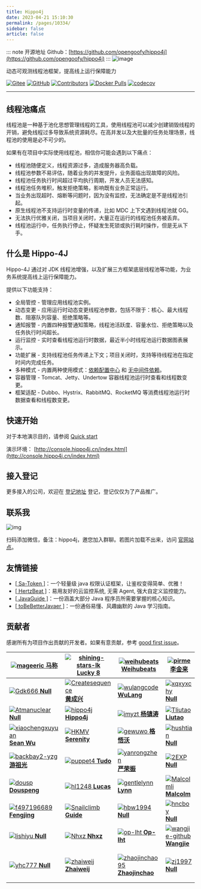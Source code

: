 ```yaml
---
title: Hippo4j
date: 2023-04-21 15:10:30
permalink: /pages/10334/
sidebar: false
article: false
---
```

::: note 开源地址
Github：[https://github.com/opengoofy/hippo4j](https://github.com/opengoofy/hippo4j)
::: 
![image](https://user-images.githubusercontent.com/77398366/181906454-b46f6a14-7c2c-4b8f-8b0a-40432521bed8.png)

动态可观测线程池框架，提高线上运行保障能力

[![Gitee](https://gitee.com/magegoofy/hippo4j/badge/star.svg?theme=gvp)](https://gitee.com/magegoofy/hippo4j) [![GitHub](https://img.shields.io/github/stars/opengoofy/hippo4j?color=5470c6)](https://github.com/opengoofy/hippo4j) [![Contributors](https://img.shields.io/github/contributors/opengoofy/hippo4j?color=3ba272)](https://github.com/opengoofy/hippo4j/graphs/contributors) [![Docker Pulls](https://img.shields.io/docker/pulls/hippo4j/hippo4j-server.svg?label=docker%20pulls&color=fac858)](https://store.docker.com/community/images/hippo4j/hippo4j-server) [![codecov](https://codecov.io/gh/opengoofy/hippo4j/branch/develop/graph/badge.svg?token=WBUVJN107I)](https://codecov.io/gh/opengoofy/hippo4j)

------

## 线程池痛点

线程池是一种基于池化思想管理线程的工具，使用线程池可以减少创建销毁线程的开销，避免线程过多导致系统资源耗尽。在高并发以及大批量的任务处理场景，线程池的使用是必不可少的。

如果有在项目中实际使用线程池，相信你可能会遇到以下痛点：

- 线程池随便定义，线程资源过多，造成服务器高负载。
- 线程池参数不易评估，随着业务的并发提升，业务面临出现故障的风险。
- 线程池任务执行时间超过平均执行周期，开发人员无法感知。
- 线程池任务堆积，触发拒绝策略，影响既有业务正常运行。
- 当业务出现超时、熔断等问题时，因为没有监控，无法确定是不是线程池引起。
- 原生线程池不支持运行时变量的传递，比如 MDC 上下文遇到线程池就 GG。
- 无法执行优雅关闭，当项目关闭时，大量正在运行的线程池任务被丢弃。
- 线程池运行中，任务执行停止，怀疑发生死锁或执行耗时操作，但是无从下手。

## 什么是 Hippo-4J

Hippo-4J 通过对 JDK 线程池增强，以及扩展三方框架底层线程池等功能，为业务系统提高线上运行保障能力。

提供以下功能支持：

- 全局管控 - 管理应用线程池实例。
- 动态变更 - 应用运行时动态变更线程池参数，包括不限于：核心、最大线程数、阻塞队列容量、拒绝策略等。
- 通知报警 - 内置四种报警通知策略，线程池活跃度、容量水位、拒绝策略以及任务执行时间超长。
- 运行监控 - 实时查看线程池运行时数据，最近半小时线程池运行数据图表展示。
- 功能扩展 - 支持线程池任务传递上下文；项目关闭时，支持等待线程池在指定时间内完成任务。
- 多种模式 - 内置两种使用模式：[依赖配置中心](https://hippo4j.cn/docs/user_docs/getting_started/config/hippo4j-config-start) 和 [无中间件依赖](https://hippo4j.cn/docs/user_docs/getting_started/server/hippo4j-server-start)。
- 容器管理 - Tomcat、Jetty、Undertow 容器线程池运行时查看和线程数变更。
- 框架适配 - Dubbo、Hystrix、RabbitMQ、RocketMQ 等消费线程池运行时数据查看和线程数变更。

## 快速开始

对于本地演示目的，请参阅 [Quick start](https://hippo4j.cn/docs/user_docs/user_guide/quick-start)

演示环境： [http://console.hippo4j.cn/index.html](http://console.hippo4j.cn/index.html)

## 接入登记

更多接入的公司，欢迎在 [登记地址](https://github.com/opengoofy/hippo4j/issues/13) 登记，登记仅仅为了产品推广。

## 联系我

![img](https://user-images.githubusercontent.com/77398366/185774220-c11951f9-e130-4d60-8204-afb5c51d4401.png)

扫码添加微信，备注：hippo4j，邀您加入群聊。若图片加载不出来，访问 [官网站点](https://hippo4j.cn/docs/user_docs/other/group)。

## 友情链接

- [[ Sa-Token \]](https://github.com/dromara/sa-token)：一个轻量级 java 权限认证框架，让鉴权变得简单、优雅！
- [[ HertzBeat \]](https://github.com/dromara/hertzbeat)：易用友好的云监控系统, 无需 Agent, 强大自定义监控能力。
- [[ JavaGuide \]](https://github.com/Snailclimb/JavaGuide)：一份涵盖大部分 Java 程序员所需要掌握的核心知识。
- [[ toBeBetterJavaer \]](https://github.com/itwanger/toBeBetterJavaer)：一份通俗易懂、风趣幽默的 Java 学习指南。

## 贡献者

感谢所有为项目作出贡献的开发者。如果有意贡献，参考 [good first issue](https://github.com/opengoofy/hippo4j/issues?q=is%3Aopen+is%3Aissue+label%3A"good+first+issue")。

| [![mageeric](https://avatars.githubusercontent.com/u/77398366?v=4) **马称**](https://github.com/mageeric) | [![shining-stars-lk](https://avatars.githubusercontent.com/u/40255310?v=4) **Lucky 8**](https://github.com/shining-stars-lk) | [![weihubeats](https://avatars.githubusercontent.com/u/42484192?v=4) **Weihubeats**](https://github.com/weihubeats) | [![pirme](https://avatars.githubusercontent.com/u/41976977?v=4) **李金来**](https://github.com/pirme) | [![shanjianq](https://avatars.githubusercontent.com/u/49084314?v=4) **Shanjianq**](https://github.com/shanjianq) | [![pizihao](https://avatars.githubusercontent.com/u/48643103?v=4) **Pizihao**](https://github.com/pizihao) | [![iwangjie](https://avatars.githubusercontent.com/u/23075587?v=4) **王杰**](https://github.com/iwangjie) | [![hippo4jbot](https://avatars.githubusercontent.com/u/93201205?v=4) **Hippo4jbot[bot\]**](https://github.com/hippo4jbot) | [![BigXin0109](https://avatars.githubusercontent.com/u/24769514?v=4) **BigXin0109**](https://github.com/BigXin0109) |
| ------------------------------------------------------------ | ------------------------------------------------------------ | ------------------------------------------------------------ | ------------------------------------------------------------ | ------------------------------------------------------------ | ------------------------------------------------------------ | ------------------------------------------------------------ | ------------------------------------------------------------ | ------------------------------------------------------------ |
| [![Gdk666](https://avatars.githubusercontent.com/u/22442067?v=4) **Null**](https://github.com/Gdk666) | [![Createsequence](https://avatars.githubusercontent.com/u/49221670?v=4) **黄成兴**](https://github.com/Createsequence) | [![wulangcode](https://avatars.githubusercontent.com/u/48200100?v=4) **WuLang**](https://github.com/wulangcode) | [![xqxyxchy](https://avatars.githubusercontent.com/u/21134578?v=4) **Null**](https://github.com/xqxyxchy) | [![maxisvest](https://avatars.githubusercontent.com/u/20422618?v=4) **Null**](https://github.com/maxisvest) | [![road2master](https://avatars.githubusercontent.com/u/53806703?v=4) **Lijx**](https://github.com/road2master) | [![baymax55](https://avatars.githubusercontent.com/u/35788491?v=4) **Baymax55**](https://github.com/baymax55) | [![zhuanghaozhe](https://avatars.githubusercontent.com/u/73152769?v=4) **庄昊哲**](https://github.com/zhuanghaozhe) | [![liulinfei121](https://avatars.githubusercontent.com/u/57127515?v=4) **Null**](https://github.com/liulinfei121) |
| [![Atmanuclear](https://avatars.githubusercontent.com/u/25747005?v=4) **Null**](https://github.com/Atmanuclear) | [![hippo4j](https://avatars.githubusercontent.com/u/93200041?v=4) **Hippo4j**](https://github.com/hippo4j) | [![imyzt](https://avatars.githubusercontent.com/u/28680198?v=4) **杨镇涛**](https://github.com/imyzt) | [![Tliutao](https://avatars.githubusercontent.com/u/17719583?v=4) **Liutao**](https://github.com/Tliutao) | [![monsterxxp](https://avatars.githubusercontent.com/u/37952446?v=4) **Null**](https://github.com/monsterxxp) | [![voilaf](https://avatars.githubusercontent.com/u/16870828?v=4) **Null**](https://github.com/voilaf) | [![gywanghai](https://avatars.githubusercontent.com/u/102774648?v=4) **二师兄**](https://github.com/gywanghai) | [![skyemin](https://avatars.githubusercontent.com/u/38172444?v=4) **Null**](https://github.com/skyemin) | [![Redick01](https://avatars.githubusercontent.com/u/15903214?v=4) **Redick Liu**](https://github.com/Redick01) |
| [![xiaochengxuyuan](https://avatars.githubusercontent.com/u/9032006?v=4) **Sean Wu**](https://github.com/xiaochengxuyuan) | [![HKMV](https://avatars.githubusercontent.com/u/26456469?v=4) **Serenity**](https://github.com/HKMV) | [![gewuwo](https://avatars.githubusercontent.com/u/97213587?v=4) **格悟沃**](https://github.com/gewuwo) | [![hushtian](https://avatars.githubusercontent.com/u/55479601?v=4) **Null**](https://github.com/hushtian) | [![jinlingmei](https://avatars.githubusercontent.com/u/24669082?v=4) **Null**](https://github.com/jinlingmei) | [![linlinjie](https://avatars.githubusercontent.com/u/22275940?v=4) **Null**](https://github.com/linlinjie) | [![selectbook](https://avatars.githubusercontent.com/u/8454350?v=4) **Leping Huang**](https://github.com/selectbook) | [![soulmz](https://avatars.githubusercontent.com/u/10662992?v=4) **Soulzz**](https://github.com/soulmz) | [![tomsun28](https://avatars.githubusercontent.com/u/24788200?v=4) **Tomsun28**](https://github.com/tomsun28) |
| [![backbay2-yzg](https://avatars.githubusercontent.com/u/64394486?v=4) **游祖光**](https://github.com/backbay2-yzg) | [![puppet4](https://avatars.githubusercontent.com/u/28887178?v=4) **Tudo**](https://github.com/puppet4) | [![yanrongzhen](https://avatars.githubusercontent.com/u/106363931?v=4) **严荣振**](https://github.com/yanrongzhen) | [![2EXP](https://avatars.githubusercontent.com/u/26007713?v=4) **Null**](https://github.com/2EXP) | [![onesimplecoder](https://avatars.githubusercontent.com/u/30288465?v=4) **Alic**](https://github.com/onesimplecoder) | [![CalebZYC](https://avatars.githubusercontent.com/u/42887532?v=4) **Null**](https://github.com/CalebZYC) | [![Hibernate5666](https://avatars.githubusercontent.com/u/30147527?v=4) **Cheng Xihong**](https://github.com/Hibernate5666) | [![smartdj](https://avatars.githubusercontent.com/u/3272679?v=4) **DJ**](https://github.com/smartdj) | [![dmego](https://avatars.githubusercontent.com/u/22118976?v=4) **Dmego**](https://github.com/dmego) |
| [![dousp](https://avatars.githubusercontent.com/u/5936499?v=4) **Douspeng**](https://github.com/dousp) | [![hl1248](https://avatars.githubusercontent.com/u/70790953?v=4) **Lucas**](https://github.com/hl1248) | [![gentlelynn](https://avatars.githubusercontent.com/u/19168453?v=4) **Lynn**](https://github.com/gentlelynn) | [![Malcolmli](https://avatars.githubusercontent.com/u/33982485?v=4) **Malcolm**](https://github.com/Malcolmli) | [![alexhaoxuan](https://avatars.githubusercontent.com/u/46749051?v=4) **Alexli**](https://github.com/alexhaoxuan) | [![qizhongju](https://avatars.githubusercontent.com/u/19883548?v=4) **Bug搬运工**](https://github.com/qizhongju) | [![san4j](https://avatars.githubusercontent.com/u/40364355?v=4) **San4j**](https://github.com/san4j) | [![zhenyed](https://avatars.githubusercontent.com/u/26167590?v=4) **Zhenye**](https://github.com/zhenyed) | [![dongming0920](https://avatars.githubusercontent.com/u/57832778?v=4) **Null**](https://github.com/dongming0920) |
| [![f497196689](https://avatars.githubusercontent.com/u/15325854?v=4) **Fengjing**](https://github.com/f497196689) | [![Snailclimb](https://avatars.githubusercontent.com/u/29880145?v=4) **Guide**](https://github.com/Snailclimb) | [![hbw1994](https://avatars.githubusercontent.com/u/22744421?v=4) **Null**](https://github.com/hbw1994) | [![hncboy](https://avatars.githubusercontent.com/u/27755574?v=4) **Null**](https://github.com/hncboy) | [![stronglong](https://avatars.githubusercontent.com/u/15846157?v=4) **Itermis**](https://github.com/stronglong) | [![janey668](https://avatars.githubusercontent.com/u/99872936?v=4) **Null**](https://github.com/janey668) | [![w-jirong](https://avatars.githubusercontent.com/u/42790011?v=4) **季容**](https://github.com/w-jirong) | [![klsq94](https://avatars.githubusercontent.com/u/16208392?v=4) **Hui Cao**](https://github.com/klsq94) | [![kongyanbo-cx](https://avatars.githubusercontent.com/u/58963923?v=4) **Null**](https://github.com/kongyanbo-cx) |
| [![lishiyu](https://avatars.githubusercontent.com/u/36871640?v=4) **Null**](https://github.com/lishiyu) | [![Nhxz](https://avatars.githubusercontent.com/u/72447160?v=4) **Nhxz**](https://github.com/Nhxz) | [![op-lht](https://avatars.githubusercontent.com/u/34021816?v=4) **Op-lht**](https://github.com/op-lht) | [![wangjie-github](https://avatars.githubusercontent.com/u/35762878?v=4) **Wangjie**](https://github.com/wangjie-github) | [![wangyi123456](https://avatars.githubusercontent.com/u/25248959?v=4) **Null**](https://github.com/wangyi123456) | [![Williamren97](https://avatars.githubusercontent.com/u/43086401?v=4) **William Ren**](https://github.com/Williamren97) | [![wzw8795](https://avatars.githubusercontent.com/u/90670917?v=4) **Null**](https://github.com/wzw8795) | [![huaxianchao](https://avatars.githubusercontent.com/u/50727527?v=4) **Null**](https://github.com/huaxianchao) | [![yangzhiw](https://avatars.githubusercontent.com/u/13634974?v=4) **Opentanent**](https://github.com/yangzhiw) |
| [![yhc777](https://avatars.githubusercontent.com/u/71164753?v=4) **Null**](https://github.com/yhc777) | [![zhaiweij](https://avatars.githubusercontent.com/u/10173248?v=4) **Zhaiweij**](https://github.com/zhaiweij) | [![zhaojinchao95](https://avatars.githubusercontent.com/u/33742097?v=4) **Zhaojinchao**](https://github.com/zhaojinchao95) | [![zj1997](https://avatars.githubusercontent.com/u/31212787?v=4) **Null**](https://github.com/zj1997) | [![zoujin001](https://avatars.githubusercontent.com/u/45163196?v=4) **Null**](https://github.com/zoujin001) | [![li-xiao-shuang](https://avatars.githubusercontent.com/u/34903552?v=4) **李晓双 Li Xiao Shuang**](https://github.com/li-xiao-shuang) | [![oreoft](https://avatars.githubusercontent.com/u/51789848?v=4) **没有气的汽水**](https://github.com/oreoft) | [![wo883721](https://avatars.githubusercontent.com/u/10241323?v=4) **Xinhao**](https://github.com/wo883721) |                                                              |